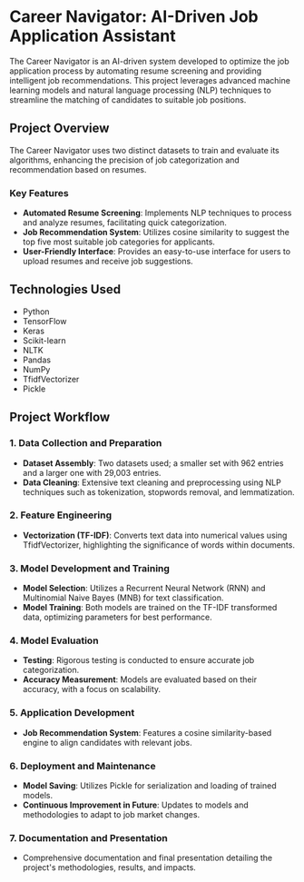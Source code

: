 # Career Navigator: AI-Driven Job Application Assistant

The Career Navigator is an AI-driven system developed to optimize the job application process by automating resume screening and providing intelligent job recommendations. This project leverages advanced machine learning models and natural language processing (NLP) techniques to streamline the matching of candidates to suitable job positions.

## Project Overview

The Career Navigator uses two distinct datasets to train and evaluate its algorithms, enhancing the precision of job categorization and recommendation based on resumes.

### Key Features

- **Automated Resume Screening**: Implements NLP techniques to process and analyze resumes, facilitating quick categorization.
- **Job Recommendation System**: Utilizes cosine similarity to suggest the top five most suitable job categories for applicants.
- **User-Friendly Interface**: Provides an easy-to-use interface for users to upload resumes and receive job suggestions.

## Technologies Used

- Python
- TensorFlow
- Keras
- Scikit-learn
- NLTK
- Pandas
- NumPy
- TfidfVectorizer
- Pickle

## Project Workflow

### 1. Data Collection and Preparation

- **Dataset Assembly**: Two datasets used; a smaller set with 962 entries and a larger one with 29,003 entries.
- **Data Cleaning**: Extensive text cleaning and preprocessing using NLP techniques such as tokenization, stopwords removal, and lemmatization.

### 2. Feature Engineering

- **Vectorization (TF-IDF)**: Converts text data into numerical values using TfidfVectorizer, highlighting the significance of words within documents.

### 3. Model Development and Training

- **Model Selection**: Utilizes a Recurrent Neural Network (RNN) and Multinomial Naive Bayes (MNB) for text classification.
- **Model Training**: Both models are trained on the TF-IDF transformed data, optimizing parameters for best performance.

### 4. Model Evaluation

- **Testing**: Rigorous testing is conducted to ensure accurate job categorization.
- **Accuracy Measurement**: Models are evaluated based on their accuracy, with a focus on scalability.

### 5. Application Development

- **Job Recommendation System**: Features a cosine similarity-based engine to align candidates with relevant jobs.

### 6. Deployment and Maintenance

- **Model Saving**: Utilizes Pickle for serialization and loading of trained models.
- **Continuous Improvement in Future**: Updates to models and methodologies to adapt to job market changes.

### 7. Documentation and Presentation

- Comprehensive documentation and final presentation detailing the project's methodologies, results, and impacts.
